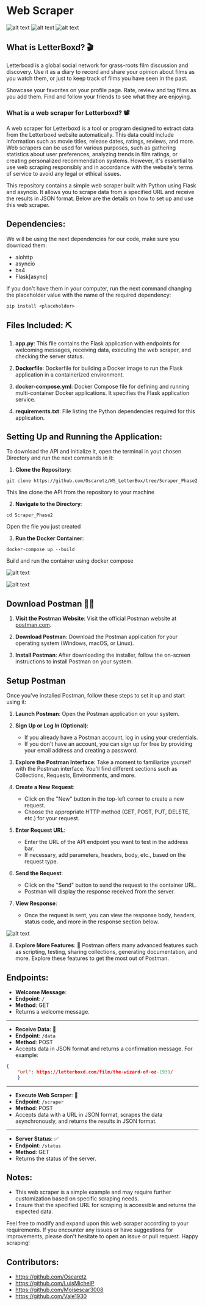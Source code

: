 # Web Scraper 
![alt text](https://img.shields.io/badge/Python-FFD43B?style=for-the-badge&logo=python&logoColor=blue) 	![alt text](https://img.shields.io/badge/Postman-FF6C37?style=for-the-badge&logo=Postman&logoColor=white)
![alt text](https://img.shields.io/badge/VSCode-0078D4?style=for-the-badge&logo=visual%20studio%20code&logoColor=white)

## What is LetterBoxd? :clapper:	

Letterboxd is a global social network for grass-roots film discussion and discovery. Use it as a diary to record and share your opinion about films as you watch them, or just to keep track of films you have seen in the past.

Showcase your favorites on your profile page. Rate, review and tag films as you add them. Find and follow your friends to see what they are enjoying.

### What is a web scraper for Letterboxd? :film_projector:	
A web scraper for Letterboxd is a tool or program designed to extract data from the Letterboxd website automatically. This data could include information such as movie titles, release dates, ratings, reviews, and more. Web scrapers can be used for various purposes, such as gathering statistics about user preferences, analyzing trends in film ratings, or creating personalized recommendation systems. However, it's essential to use web scraping responsibly and in accordance with the website's terms of service to avoid any legal or ethical issues.

This repository contains a simple web scraper built with Python using Flask and asyncio. It allows you to scrape data from a specified URL and receive the results in JSON format. Below are the details on how to set up and use this web scraper.

## Dependencies:
We will be using the next dependencies for our code, make sure you download them:

- aiohttp
- asyncio
- bs4
- Flask[async]

If you don't have them in your computer, run the next command changing the placeholder value with the name of the required dependency:

```
pip install <placeholder>
```

## Files Included: :pick:	

1. **app.py**: This file contains the Flask application with endpoints for welcoming messages, receiving data, executing the web scraper, and checking the server status.

2. **Dockerfile**: Dockerfile for building a Docker image to run the Flask application in a containerized environment.

3. **docker-compose.yml**: Docker Compose file for defining and running multi-container Docker applications. It specifies the Flask application service.

4. **requirements.txt**: File listing the Python dependencies required for this application.

## Setting Up and Running the Application:

To download the API and initialize it, open the terminal in yout chosen Directory and run the next commands in it:

1. **Clone the Repository**: 
```
git clone https://github.com/Oscaretz/WS_LetterBox/tree/Scraper_Phase2
```
This line clone the API from the repository to your machine

2. **Navigate to the Directory**:
```
cd Scraper_Phase2
```
Open the file you just created

3. **Run the Docker Container**:
```
docker-compose up --build
```
Build and run the container using docker compose

![alt text](https://github.com/Oscaretz/WS_LetterBox/blob/Scraper_Phase2/ss/Captura%20de%20pantalla%20(1654).png?raw=true)

![alt text](https://github.com/Oscaretz/WS_LetterBox/blob/Scraper_Phase2/ss/Captura%20de%20pantalla%20(1656).png?raw=true)

## Download Postman :office_worker:	

1. **Visit the Postman Website**:
   Visit the official Postman website at [postman.com](https://www.postman.com/).

2. **Download Postman**:
   Download the Postman application for your operating system (Windows, macOS, or Linux).

3. **Install Postman**:
   After downloading the installer, follow the on-screen instructions to install Postman on your system.

## Setup Postman

Once you've installed Postman, follow these steps to set it up and start using it:

1. **Launch Postman**:
   Open the Postman application on your system.

2. **Sign Up or Log In (Optional)**:
   - If you already have a Postman account, log in using your credentials.
   - If you don't have an account, you can sign up for free by providing your email address and creating a password.

3. **Explore the Postman Interface**:
   Take a moment to familiarize yourself with the Postman interface. You'll find different sections such as Collections, Requests, Environments, and more.

4. **Create a New Request**:
   - Click on the "New" button in the top-left corner to create a new request.
   - Choose the appropriate HTTP method (GET, POST, PUT, DELETE, etc.) for your request.

5. **Enter Request URL**:
   - Enter the URL of the API endpoint you want to test in the address bar.
   - If necessary, add parameters, headers, body, etc., based on the request type.

6. **Send the Request**:
   - Click on the "Send" button to send the request to the container URL.
   - Postman will display the response received from the server.

7. **View Response**:
   - Once the request is sent, you can view the response body, headers, status code, and more in the response section below.

![alt text](https://github.com/Oscaretz/WS_LetterBox/blob/Scraper_Phase2/ss/Captura%20de%20pantalla%20(1647).png?raw=true)

8. **Explore More Features**: :construction_worker:	
    Postman offers many advanced features such as scripting, testing, sharing collections, generating documentation, and more. Explore these features to get the most out of Postman.

## Endpoints:

- **Welcome Message**:
- **Endpoint**: `/`
- **Method**: GET 
- Returns a welcome message.

---
- **Receive Data**: :satellite:	
- **Endpoint**: `/data`
- **Method**: POST 
- Accepts data in JSON format and returns a confirmation message. For example:
```json
{
    "url": https://letterboxd.com/film/the-wizard-of-oz-1939/
    } 
```
---
- **Execute Web Scraper**: :microscope:	
- **Endpoint**: `/scraper`
- **Method**: POST
- Accepts data with a URL in JSON format, scrapes the data asynchronously, and returns the results in JSON format.
---
- **Server Status**: :white_check_mark:
- **Endpoint**: `/status`
- **Method**: GET 
- Returns the status of the server.


## Notes:

- This web scraper is a simple example and may require further customization based on specific scraping needs.
- Ensure that the specified URL for scraping is accessible and returns the expected data.

Feel free to modify and expand upon this web scraper according to your requirements. If you encounter any issues or have suggestions for improvements, please don't hesitate to open an issue or pull request. Happy scraping!

## Contributors:
- https://github.com/Oscaretz 
- https://github.com/LuisMichelP
- https://github.com/Moisescar3008
- https://github.com/Vale1930
